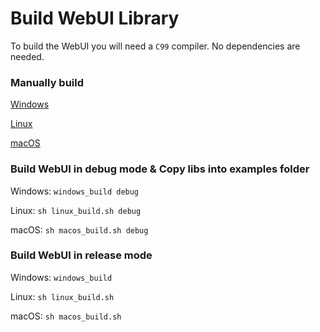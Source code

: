 # Build WebUI Library

To build the WebUI you will need a `C99` compiler. No dependencies are needed.

### Manually build

[Windows](https://github.com/alifcommunity/webui/tree/main/build/Windows)

[Linux](https://github.com/alifcommunity/webui/tree/main/build/Linux)

[macOS](https://github.com/alifcommunity/webui/tree/main/build/macOS)

### Build WebUI in debug mode & Copy libs into examples folder

Windows: `windows_build debug`

Linux: `sh linux_build.sh debug`

macOS: `sh macos_build.sh debug`

### Build WebUI in release mode

Windows: `windows_build`

Linux: `sh linux_build.sh`

macOS: `sh macos_build.sh`
